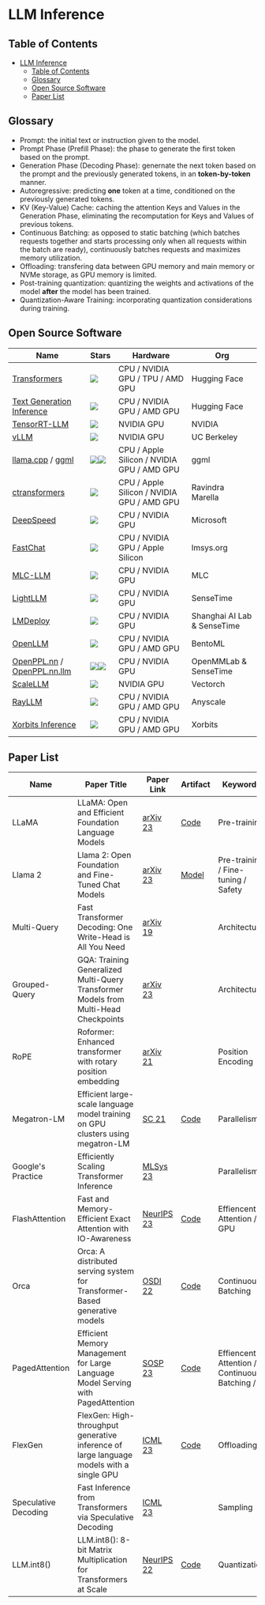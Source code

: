 # LLM Inference

## Table of Contents

- [LLM Inference](#llm-inference)
  - [Table of Contents](#table-of-contents)
  - [Glossary](#glossary)
  - [Open Source Software](#open-source-software)
  - [Paper List](#paper-list)

## Glossary

* Prompt: the initial text or instruction given to the model.
* Prompt Phase (Prefill Phase): the phase to generate the first token based on the prompt.
* Generation Phase (Decoding Phase): genernate the next token based on the prompt and the previously generated tokens, in an **token-by-token** manner.
* Autoregressive: predicting **one** token at a time, conditioned on the previously generated tokens.
* KV (Key-Value) Cache: caching the attention Keys and Values in the Generation Phase, eliminating the recomputation for Keys and Values of previous tokens.
* Continuous Batching: as opposed to static batching (which batches requests together and starts processing only when all requests within the batch are ready), continuously batches requests and maximizes memory utilization.
* Offloading: transfering data between GPU memory and main memory or NVMe storage, as GPU memory is limited.
* Post-training quantization: quantizing the weights and activations of the model **after** the model has been trained.
* Quantization-Aware Training: incorporating quantization considerations during training.

## Open Source Software

| Name | Stars | Hardware | Org |
| --- | --- | ---| --- |
| [Transformers](https://github.com/huggingface/transformers) | ![](https://img.shields.io/github/stars/huggingface/transformers.svg?style=social) | CPU / NVIDIA GPU / TPU / AMD GPU | Hugging Face |
| [Text Generation Inference](https://github.com/huggingface/text-generation-inference) | ![](https://img.shields.io/github/stars/huggingface/text-generation-inference.svg?style=social) | CPU / NVIDIA GPU / AMD GPU | Hugging Face |
| [TensorRT-LLM](https://github.com/NVIDIA/TensorRT-LLM) | ![](https://img.shields.io/github/stars/NVIDIA/TensorRT-LLM.svg?style=social) | NVIDIA GPU | NVIDIA |
| [vLLM](https://github.com/vllm-project/vllm) | ![](https://img.shields.io/github/stars/vllm-project/vllm.svg?style=social) | NVIDIA GPU | UC Berkeley |
| [llama.cpp](https://github.com/ggerganov/llama.cpp) / [ggml](https://github.com/ggerganov/ggml) | ![](https://img.shields.io/github/stars/ggerganov/llama.cpp.svg?style=social)![](https://img.shields.io/github/stars/ggerganov/ggml.svg?style=social) | CPU / Apple Silicon / NVIDIA GPU / AMD GPU | ggml |
| [ctransformers](https://github.com/marella/ctransformers) | ![](https://img.shields.io/github/stars/marella/ctransformers.svg?style=social) | CPU / Apple Silicon / NVIDIA GPU / AMD GPU | Ravindra Marella |
| [DeepSpeed](https://github.com/microsoft/DeepSpeed) | ![](https://img.shields.io/github/stars/microsoft/DeepSpeed.svg?style=social) | CPU / NVIDIA GPU | Microsoft |
| [FastChat](https://github.com/lm-sys/FastChat) | ![](https://img.shields.io/github/stars/lm-sys/FastChat.svg?style=social) | CPU / NVIDIA GPU / Apple Silicon | lmsys.org |
| [MLC-LLM](https://github.com/mlc-ai/mlc-llm) | ![](https://img.shields.io/github/stars/mlc-ai/mlc-llm.svg?style=social) | CPU / NVIDIA GPU | MLC |
| [LightLLM](https://github.com/ModelTC/lightllm) | ![](https://img.shields.io/github/stars/ModelTC/lightllm.svg?style=social) | CPU / NVIDIA GPU | SenseTime |
| [LMDeploy](https://github.com/InternLM/lmdeploy) | ![](https://img.shields.io/github/stars/InternLM/lmdeploy.svg?style=social) | CPU / NVIDIA GPU | Shanghai AI Lab & SenseTime |
| [OpenLLM](https://github.com/bentoml/OpenLLM) | ![](https://img.shields.io/github/stars/bentoml/OpenLLM.svg?style=social) | CPU / NVIDIA GPU / AMD GPU | BentoML |
| [OpenPPL.nn](https://github.com/openppl-public/ppl.nn) / [OpenPPL.nn.llm](https://github.com/openppl-public/ppl.nn.llm) | ![](https://img.shields.io/github/stars/openppl-public/ppl.nn.svg?style=social)![](https://img.shields.io/github/stars/openppl-public/ppl.nn.llm.svg?style=social) | CPU / NVIDIA GPU | OpenMMLab & SenseTime |
| [ScaleLLM](https://github.com/vectorch-ai/ScaleLLM) | ![](https://img.shields.io/github/stars/vectorch-ai/ScaleLLM?style=social) | NVIDIA GPU | Vectorch |
| [RayLLM](https://github.com/ray-project/ray-llm) | ![](https://img.shields.io/github/stars/ray-project/ray-llm?style=social) | CPU / NVIDIA GPU / AMD GPU | Anyscale |
| [Xorbits Inference](https://github.com/xorbitsai/inference) | ![](https://img.shields.io/github/stars/xorbitsai/inference.svg?style=social) | CPU / NVIDIA GPU / AMD GPU | Xorbits |

## Paper List

| Name                 | Paper Title                                                                              | Paper Link                                                                                                                     | Artifact                                             | Keywords                                     | Recommend  |
| -------------------- | ---------------------------------------------------------------------------------------- | ------------------------------------------------------------------------------------------------------------------------------ | ---------------------------------------------------- | -------------------------------------------- | ---------- |
| LLaMA                | LLaMA: Open and Efficient Foundation Language Models                                     | [arXiv 23](https://arxiv.org/pdf/2302.13971.pdf)                                                                               | [Code](https://github.com/facebookresearch/llama)    | Pre-training                                 | ⭐️⭐️⭐️⭐️⭐️ |
| Llama 2              | Llama 2: Open Foundation and Fine-Tuned Chat Models                                      | [arXiv 23](https://arxiv.org/pdf/2307.09288.pdf)                                                                               | [Model](https://huggingface.co/meta-llama)           | Pre-training / Fine-tuning / Safety          | ⭐️⭐️⭐️⭐️   |
| Multi-Query          | Fast Transformer Decoding: One Write-Head is All You Need                                | [arXiv 19](https://arxiv.org/pdf/1911.02150.pdf)                                                                               |                                                      | Architecture                                 | ⭐️⭐️⭐️     |
| Grouped-Query        | GQA: Training Generalized Multi-Query Transformer Models from Multi-Head Checkpoints     | [arXiv 23](https://arxiv.org/pdf/2305.13245.pdf)                                                                               |                                                      | Architecture                                 | ⭐️⭐️⭐️     |
| RoPE | Roformer: Enhanced transformer with rotary position embedding                            | [arXiv 21](https://arxiv.org/pdf/2104.09864.pdf)                                                                               |                                                      | Position Encoding                            | ⭐️⭐️⭐️⭐️   |
| Megatron-LM | Efficient large-scale language model training on GPU clusters using megatron-LM          | [SC 21](https://dl.acm.org/doi/pdf/10.1145/3458817.3476209)                                                                    | [Code](https://github.com/NVIDIA/Megatron-LM/)       | Parallelism                                  | ⭐️⭐️⭐️⭐️⭐️ |
| Google's Practice | Efficiently Scaling Transformer Inference                                                | [MLSys 23](https://proceedings.mlsys.org/paper_files/paper/2023/file/523f87e9d08e6071a3bbd150e6da40fb-Paper-mlsys2023.pdf)     |                                                      | Parallelism                                  | ⭐️⭐️⭐️⭐️   |
| FlashAttention | Fast and Memory-Efficient Exact Attention with IO-Awareness                              | [NeurIPS 23](https://proceedings.neurips.cc/paper_files/paper/2022/file/67d57c32e20fd0a7a302cb81d36e40d5-Paper-Conference.pdf) | [Code](https://github.com/Dao-AILab/flash-attention) | Effiencent Attention / GPU                   | ⭐️⭐️⭐️⭐️⭐️ |
| Orca | Orca: A distributed serving system for Transformer-Based generative models               | [OSDI 22](https://www.usenix.org/system/files/osdi22-yu.pdf)                                                                   | [Code](https://github.com/vllm-project/vllm)         | Continuous Batching                          | ⭐️⭐️⭐️⭐️⭐️ |
| PagedAttention | Efficient Memory Management for Large Language Model Serving with PagedAttention         | [SOSP 23](https://dl.acm.org/doi/pdf/10.1145/3600006.3613165)                                                                  | [Code](https://github.com/vllm-project/vllm)         | Effiencent Attention / Continuous Batching / | ⭐️⭐️⭐️⭐️⭐️ |
| FlexGen              | FlexGen: High-throughput generative inference of large language models with a single GPU | [ICML 23](https://proceedings.mlr.press/v202/sheng23a/sheng23a.pdf)                                                            | [Code](https://github.com/FMInference/FlexGen)       | Offloading                                   | ⭐️⭐️⭐️     |
| Speculative Decoding | Fast Inference from Transformers via Speculative Decoding                                | [ICML 23](https://proceedings.mlr.press/v202/leviathan23a/leviathan23a.pdf)                                                    |                                                      | Sampling                                     | ⭐️⭐️⭐️⭐️   |
| LLM.int8()           | LLM.int8(): 8-bit Matrix Multiplication for Transformers at Scale                        | [NeurIPS 22](https://proceedings.neurips.cc/paper_files/paper/2022/file/c3ba4962c05c49636d4c6206a97e9c8a-Paper-Conference.pdf) | [Code](https://github.com/timdettmers/bitsandbytes)  | Quantization |⭐️⭐️⭐️⭐️ |